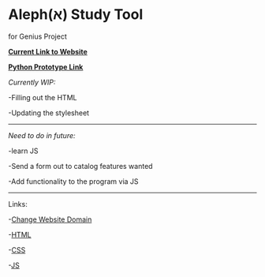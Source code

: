 # Aleph(א) Study Tool
for Genius Project

**[Current Link to Website](https://moonrisesunset.github.io/)** 

**[Python Prototype Link](https://replit.com/@RohanSoni1/Quizlet-Final)**

*Currently WIP:*

  -Filling out the HTML
  
  -Updating the stylesheet
  
---------------------------------------------------------------
*Need to do in future:*

  -learn JS
  
  -Send a form out to catalog features wanted
  
  -Add functionality to the program via JS
  
----------------------------------------------------------------
  
Links:

-[Change Website Domain](https://docs.github.com/en/pages/configuring-a-custom-domain-for-your-github-pages-site)

-[HTML](https://www.w3schools.com/html/default.asp)

-[CSS](https://www.w3schools.com/css/default.asp)

-[JS](https://www.w3schools.com/js/default.asp)
